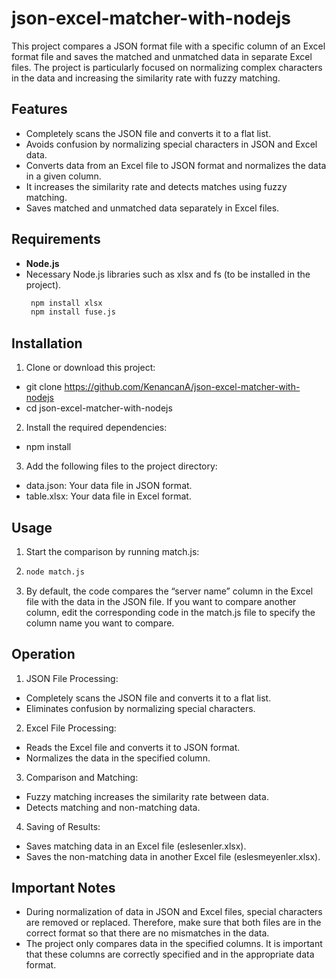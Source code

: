 # json-excel-matcher-with-nodejs

This project compares a JSON format file with a specific column of an Excel format file and saves the matched and unmatched data in separate Excel files. The project is particularly focused on normalizing complex characters in the data and increasing the similarity rate with fuzzy matching.

## Features

- Completely scans the JSON file and converts it to a flat list.
- Avoids confusion by normalizing special characters in JSON and Excel data.
- Converts data from an Excel file to JSON format and normalizes the data in a given column.
- It increases the similarity rate and detects matches using fuzzy matching.
- Saves matched and unmatched data separately in Excel files.

## Requirements

- **Node.js**
- Necessary Node.js libraries such as xlsx and fs (to be installed in the project).
  ```bash
   npm install xlsx
   npm install fuse.js

## Installation

1. Clone or download this project:
  - git clone https://github.com/KenancanA/json-excel-matcher-with-nodejs
  - cd json-excel-matcher-with-nodejs
2. Install the required dependencies:
  - npm install 
3. Add the following files to the project directory:
  - data.json: Your data file in JSON format.
  - table.xlsx: Your data file in Excel format.

## Usage

1. Start the comparison by running match.js:
2. ```bash
   node match.js
3. By default, the code compares the “server name” column in the Excel file with the data in the JSON file. If you want to compare another column, edit the corresponding code in the match.js file to specify the column name you want to compare.

## Operation

1. JSON File Processing:
  - Completely scans the JSON file and converts it to a flat list.
  - Eliminates confusion by normalizing special characters.
2. Excel File Processing:
  - Reads the Excel file and converts it to JSON format.
  - Normalizes the data in the specified column.
3. Comparison and Matching:
  - Fuzzy matching increases the similarity rate between data.
  - Detects matching and non-matching data.
4. Saving of Results:
  - Saves matching data in an Excel file (eslesenler.xlsx).
  - Saves the non-matching data in another Excel file (eslesmeyenler.xlsx).

## Important Notes

- During normalization of data in JSON and Excel files, special characters are removed or replaced. Therefore, make sure that both files are in the correct format so that there are no mismatches in the data.
- The project only compares data in the specified columns. It is important that these columns are correctly specified and in the appropriate data format.
